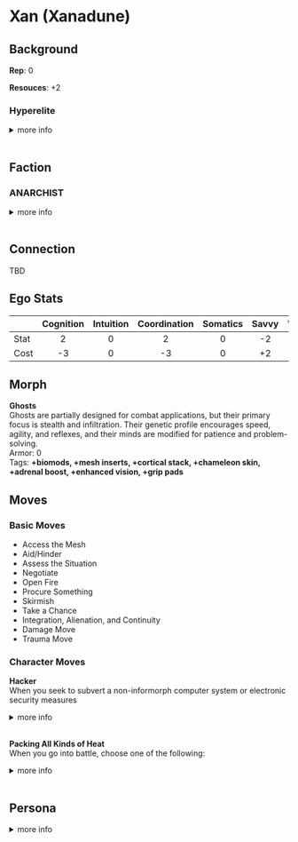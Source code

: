 
# Xan (Xanadune)

## Background
**Rep**: 0

**Resouces**: +2

### Hyperelite
<details>
<summary>more info</summary>

You are privileged to have been raised as part of the immortal upper class that rules many inner system habitats and hypercorps. You were pampered with wealth and influence that most people can only dream of  
<br>
<b>Starting Morph:</b> Any except Flat, Splicer, Futura, Pod, Uplift, or any Synthmorph  
<br>
<b>Move</b>: Wealth or Life of the Party  
<br>
<b>Background Stats</b>: Resources at +2  

</details>
<br>

## Faction
### ANARCHIST
<details>
<summary>more info</summary>

You are opposed to hierarchy, favoring flat forms of social organization and directly democratic decisionmaking. You believe power is always corrupting and everyone should have a say in the decisions that affect their lives. According to the primitive and restrictive policies of the inner system and Jovian Junta, this makes you an irresponsible hoodlum at best and a terrorist at worst. In your opinion, that’s comedy coming from governments that keep their populations in line with economic oppression and threats of violence.  
<br>
<b>Common Morphs:</b> All
</details>
<br>

## Connection
TBD

## Ego Stats  

|  | Cognition | Intuition | Coordination | Somatics | Savvy | Willpower | Total |  
| --- | :-------: | :-------: | :-------: | :-------: | :-------: | :-------: | :-------: |
| Stat | 2 | 0 | 2 | 0 | -2 | 1 | 5 |  
| Cost | -3 | 0 | -3 | 0 | +2 | -1 | -5 |  

## Morph
**Ghosts**  
Ghosts are partially designed for combat applications, but their primary focus is stealth and infiltration. Their genetic profile encourages speed, agility, and reflexes, and their minds are modified for patience and problem-solving.  
Armor: 0  
Tags: **+biomods, +mesh inserts, +cortical stack, +chameleon skin, +adrenal boost, +enhanced vision, +grip pads**

## Moves
### Basic Moves
* Access the Mesh
* Aid/Hinder
* Assess the Situation
* Negotiate
* Open Fire
* Procure Something
* Skirmish
* Take a Chance
* Integration, Alienation, and Continuity
* Damage Move
* Trauma Move

### Character Moves

**Hacker**  
When you seek to subvert a non-informorph computer system or electronic security measures
<details>
<summary>more info</summary>

Roll+Intuition. On a 10+, choose 3. On a 7-9, choose 2. On a miss, choose 1 anyway.  
<br>
You get into the system or past the security  
<br>
You don’t alert anyone to your intrusion  
<br>
You leave no trace behind  
<br>
You don’t permanently damage something important  
<br>

</details>
<br>

**Packing All Kinds of Heat**  
When you go into battle, choose one of the following:  
<details>
<summary>more info</summary>

You’ve loaded incendiary ammunition. Add +burn to your ranged weapon attacks.  
<br>
You’ve loaded armor-piercing ammunition. Add +ap-1 to your ranged weapon attacks.  
<br>
You’ve loaded plastic ammunition. Add +shock to your ranged weapon attacks.  
<br>
You’ve loaded tracking ammunition. Add +bug to your ranged weapon attacks  
<br>

</details>
<br>

## Persona
<details>
<summary>more info</summary>

Q - You have at least one ally! Who is s/he?  
<br>
A -    
<br><br>
Q - You have at least one enemy! Who is s/he?  
<br>
A -    
<br><br>
Q - Who is your family? Where are they now?  
<br>
A -    
<br><br>
Q - Who is your muse? An AI who has been with you since childhood? A fork of yourself?  
<br>
A - My muse is called Orac and is quite a intelligent machine with a distinct mmachine voice, in AR they appear as a clear rectalgular plastic box with carrying handles containing a sparse array of LEDs around a spherical center   
<br><br>
Q - Whom or what do you love most? Why?  
<br>
A -    
<br><br>
Q - Whom or what do you hate most? Why?  
<br>
A -    
<br><br>
Q - Do you want bad candy?  
<br>
A - 
<br>   
</details>
<br>